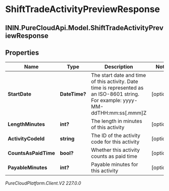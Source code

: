 # ShiftTradeActivityPreviewResponse

## ININ.PureCloudApi.Model.ShiftTradeActivityPreviewResponse

## Properties

|Name | Type | Description | Notes|
|------------ | ------------- | ------------- | -------------|
| **StartDate** | **DateTime?** | The start date and time of this activity. Date time is represented as an ISO-8601 string. For example: yyyy-MM-ddTHH:mm:ss[.mmm]Z | [optional] |
| **LengthMinutes** | **int?** | The length in minutes of this activity | [optional] |
| **ActivityCodeId** | **string** | The ID of the activity code for this activity | [optional] |
| **CountsAsPaidTime** | **bool?** | Whether this activity counts as paid time | [optional] |
| **PayableMinutes** | **int?** | Payable minutes for this activity | [optional] |



_PureCloudPlatform.Client.V2 227.0.0_
